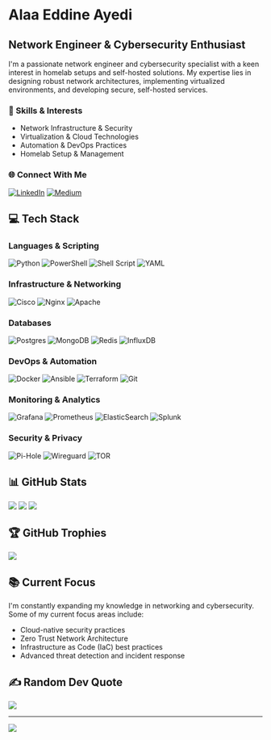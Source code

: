 # Alaa Eddine Ayedi

## Network Engineer & Cybersecurity Enthusiast

I'm a passionate network engineer and cybersecurity specialist with a keen interest in homelab setups and self-hosted solutions. My expertise lies in designing robust network architectures, implementing virtualized environments, and developing secure, self-hosted services.

### 🔧 Skills & Interests

- Network Infrastructure & Security
- Virtualization & Cloud Technologies
- Automation & DevOps Practices
- Homelab Setup & Management

### 🌐 Connect With Me
[![LinkedIn](https://img.shields.io/badge/LinkedIn-%230077B5.svg?logo=linkedin&logoColor=white)](https://linkedin.com/in/alaaeddineayedi/)
[![Medium](https://img.shields.io/badge/Medium-12100E?logo=medium&logoColor=white)](https://medium.com/@alaayedi090)

## 💻 Tech Stack

### Languages & Scripting
![Python](https://img.shields.io/badge/python-3670A0?style=for-the-badge&logo=python&logoColor=ffdd54)
![PowerShell](https://img.shields.io/badge/PowerShell-%235391FE.svg?style=for-the-badge&logo=powershell&logoColor=white)
![Shell Script](https://img.shields.io/badge/shell_script-%23121011.svg?style=for-the-badge&logo=gnu-bash&logoColor=white)
![YAML](https://img.shields.io/badge/yaml-%23ffffff.svg?style=for-the-badge&logo=yaml&logoColor=151515)

### Infrastructure & Networking
![Cisco](https://img.shields.io/badge/cisco-%23049fd9.svg?style=for-the-badge&logo=cisco&logoColor=black)
![Nginx](https://img.shields.io/badge/nginx-%23009639.svg?style=for-the-badge&logo=nginx&logoColor=white)
![Apache](https://img.shields.io/badge/apache-%23D42029.svg?style=for-the-badge&logo=apache&logoColor=white)

### Databases
![Postgres](https://img.shields.io/badge/postgres-%23316192.svg?style=for-the-badge&logo=postgresql&logoColor=white)
![MongoDB](https://img.shields.io/badge/MongoDB-%234ea94b.svg?style=for-the-badge&logo=mongodb&logoColor=white)
![Redis](https://img.shields.io/badge/redis-%23DD0031.svg?style=for-the-badge&logo=redis&logoColor=white)
![InfluxDB](https://img.shields.io/badge/InfluxDB-22ADF6?style=for-the-badge&logo=InfluxDB&logoColor=white)

### DevOps & Automation
![Docker](https://img.shields.io/badge/docker-%230db7ed.svg?style=for-the-badge&logo=docker&logoColor=white)
![Ansible](https://img.shields.io/badge/ansible-%231A1918.svg?style=for-the-badge&logo=ansible&logoColor=white)
![Terraform](https://img.shields.io/badge/terraform-%235835CC.svg?style=for-the-badge&logo=terraform&logoColor=white)
![Git](https://img.shields.io/badge/git-%23F05033.svg?style=for-the-badge&logo=git&logoColor=white)

### Monitoring & Analytics
![Grafana](https://img.shields.io/badge/grafana-%23F46800.svg?style=for-the-badge&logo=grafana&logoColor=white)
![Prometheus](https://img.shields.io/badge/Prometheus-E6522C?style=for-the-badge&logo=Prometheus&logoColor=white)
![ElasticSearch](https://img.shields.io/badge/-ElasticSearch-005571?style=for-the-badge&logo=elasticsearch)
![Splunk](https://img.shields.io/badge/splunk-%23000000.svg?style=for-the-badge&logo=splunk&logoColor=white)

### Security & Privacy
![Pi-Hole](https://img.shields.io/badge/pihole-%2396060C.svg?style=for-the-badge&logo=pi-hole&logoColor=white)
![Wireguard](https://img.shields.io/badge/wireguard-%2388171A.svg?style=for-the-badge&logo=wireguard&logoColor=white)
![TOR](https://img.shields.io/badge/tor-%237E4798.svg?style=for-the-badge&logo=tor-project&logoColor=white)

## 📊 GitHub Stats
![](https://github-readme-stats.vercel.app/api?username=nattyCoder&theme=dark&hide_border=false&include_all_commits=true&count_private=false)
![](https://github-readme-streak-stats.herokuapp.com/?user=nattyCoder&theme=dark&hide_border=false)
![](https://github-readme-stats.vercel.app/api/top-langs/?username=nattyCoder&theme=dark&hide_border=false&include_all_commits=true&count_private=false&layout=compact)

## 🏆 GitHub Trophies
![](https://github-profile-trophy.vercel.app/?username=nattyCoder&theme=radical&no-frame=true&no-bg=false&margin-w=4)

## 📚 Current Focus
I'm constantly expanding my knowledge in networking and cybersecurity. Some of my current focus areas include:

- Cloud-native security practices
- Zero Trust Network Architecture
- Infrastructure as Code (IaC) best practices
- Advanced threat detection and incident response

## ✍️ Random Dev Quote
![](https://quotes-github-readme.vercel.app/api?type=horizontal&theme=radical)

---
[![](https://visitcount.itsvg.in/api?id=nattyCoder&icon=5&color=0)](https://visitcount.itsvg.in)
